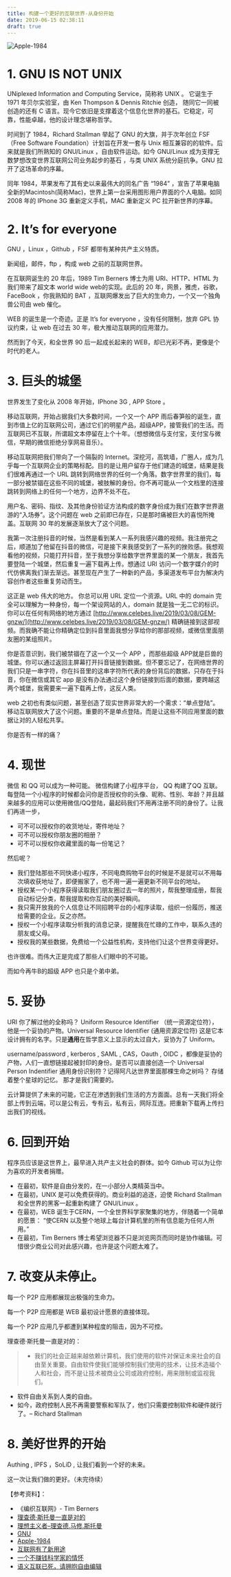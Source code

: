 ```yaml
---
title: 构建一个更好的互联世界-从身份开始
date: 2019-06-15 02:38:11
draft: true  
---
```


![Apple-1984](https://blog-staryu-cn.oss-cn-shanghai.aliyuncs.com/Apple-1984.jpg)
<!--程序员应该是这世界上，最早进入共产主义社会的群体。-->

<!-- truncate -->

# 1. GNU IS NOT UNIX

UNiplexed Information and Computing Service，简称称 UNIX 。 它诞生于 1971 年贝尔实验室，由 Ken Thompson & Dennis Ritchie 创造， 随同它一同被创造的还有 C 语言。现今它依旧是支撑着这个信息化世界的基石。它稳定，可靠，性能卓越，他的设计理念堪称哲学。

时间到了 1984，Richard Stallman 举起了 GNU 的大旗，并于次年创立 FSF（Free Software Foundation）计划旨在开发一套与 Unix 相互兼容的的软件。后来就是我们所熟知的 GNU/Linux ，自由软件运动。如今 GNU/Linux 成为支撑无数梦想改变世界互联网公司业务起步的基石 ，与类 UNIX 系统分庭抗争。GNU 拉开了这场革命的序幕。

同年 1984，苹果发布了其有史以来最伟大的同名广告 “1984” ，宣告了苹果电脑全新的Macintosh(简称Mac)，世界上第一台采用图形用户界面的个人电脑。如同 2008 年的 IPhone 3G 重新定义手机，MAC 重新定义 PC 拉开新世界的序幕。

# 2. It’s for everyone

GNU ，Linux ，Github ，FSF 都带有某种共产主义特质。

新闻组，邮件，ftp ，构成 web 之前的互联网世界。

在互联网诞生的 20 年后，1989 Tim Berners 博士为用 URI、HTTP、HTML 为我们带来了超文本 world wide web的实现。此后的 20 年，网景，雅虎，谷歌，FaceBook ，你我熟知的 BAT ，互联网爆发出了巨大的生命力，一个又一个独角兽公司由 web 催化。

WEB 的诞生是一个奇迹。正是 It’s for everyone ，没有任何限制，放弃 GPL 协议约束，让 web 在过去 30 年，极大推动互联网的应用潜力。

然而到了今天，和全世界 90 后一起成长起来的 WEB，却已光彩不再，更像是个时代的老人。

# 3. 巨头的城堡

世界发生了变化从 2008 年开始，IPhone 3G , APP Store 。

移动互联网，开始占据我们大多数时间，一个又一个 APP 雨后春笋般的诞生，直到市值上亿的互联网公司，通过它们的明星产品，超级APP，接管我们的生活。而互联网已不互联，所谓超文本停留在上个十年。（想想微信与支付宝，支付宝与微信，早期的微信拒绝分享网易音乐）。

移动互联网把我们带向了一个隔裂的 Internet。深挖河，高筑墙，广圈人，成为几乎每一个互联网企业的策略标配。目的是让用户留存于他们建造的城堡，结果是我们很难再通过一个 URL
跳转到网络世界的任何一个角落。数字世界里的我们，每一部分被禁锢在这些不同的城堡，被肢解的身份。你不再可能从一个文档里的连接跳转到网络上的任何一个地方，边界不处不在。

用户名、密码、指纹、及其他身份验证方法构成的数字身份成为我们在数字世界遨游的“入场券”。这个问题在 web 之前即已存在，只是那时痛被巨大的喜悦所掩盖。互联网 30 年的发展逐渐放大了这个问题。

我第一次注册抖音的时候，当然是看到某人一系列我感兴趣的视频。我注册完之后，顺道加了他留在抖音的微信，可是接下来我感受到了一系列的挫败感。我想观看他的视频，只能打开抖音，至于我想分享给数字世界里面的某一个朋友，我首先要登陆一个城堡，然后重复一遍下载再上传。想通过 URI 访问一个数字媒介的时代仿佛离我们渐去渐远。甚至现在产生了一种新的产品，多渠道发布平台为解决内容创作者这些重复劳动而生。 

这正是 web 伟大的地方。 你总可以用 URL 定位一个资源。URL 中的 domain 完全可以理解为一种身份，每一个架设网站的人，domain 就是独一无二它的标识。你可以在任何有网络的地方通过 [http://www.celebes.live/2019/03/08/GEM-gnzw/](http://www.celebes.live/2019/03/08/GEM-gnzw/) 精确链接到这部视频。而我确不能让你精确定位到抖音里面我想分享给你的那部视频，或微信里面朋友圈的某组照片。

你是否意识到，我们被禁锢在了这一个又一个 APP ，而那些超级 APP就是巨兽的城堡。你可以通过返回主屏幕打开抖音链接到数据。但不要忘记了，在网络世界的我们只是一串字符，你在抖音里的这串字符所代表的身份背后的数据，只存在于抖音，你在微信或其它 app 是没有办法通过这个身份链接到后面的数据，要跨越这两个城堡，我需要来一遍下载再上传，这反人类。

web 之初也有类似问题，甚至创造了现实世界非常大的一个需求：“单点登陆”。移动互联网放大了这个问题。重要的不是单点登陆，而是让这些不同应用里面的数据让对的人轻松共享。

你是否有一样的痛？

# 4. 现世

微信 和 QQ 可以成为一种可能。 微信构建了小程序平台， QQ 构建了QQ 互联。每登陆一个小程序的时候都会问你是否授权你的头像、昵称、性别、年龄？并且越来越多的应用可以使用微信/QQ登陆，最起码我们不用再注册不同的身份了。让我们再进一步，

- 可不可以授权你的收货地址，寄件地址？
- 可不可以授权你朋友圈的相册？
- 可不可以授权你收藏里面的每一份笔记？

然后呢？

- 我们登陆那些不同快递小程序，不同电商购物平台的时候是不是就可以不用每次填收获地址了，即便搬家了，也不用一遍一遍更新不同平台的地址。
- 授权某一个小程序获得读取我们朋友圈过去一年的照片，帮我整理成册，帮我自动标记分类，帮我提取和你互动的美好瞬间。
- 我只需开放我的个人信息让不同招聘平台的小程序读取，组织一份履历，推送给需要的企业。反之亦然。
- 授权一个小程序读取分析我的消息记录，提醒我在忙碌的工作中，联系久违的朋友或父母。
- 授权我的某些数据，免费给一个公益性机构，支持他们让这个世界变得更好。

也许很难。而伟大正是完成了那些人们眼中的不可能。

而如今再牛B的超级 APP 也只是个弟中弟。

# 5. 妥协

URI 你了解过他的全称吗？ Uniform Resource Identifier （统一资源定位符）， 他是一个妥协的产物。Universal Resource Identifier (通用资源定位符) 这是它本设计拥有的名字。只是**通用**在哲学意义上显示的太过自大，妥协为了 Uniform。

username/password , kerberos , SAML , CAS，Oauth , OIDC ，都像是妥协的产物，人们一直想链接起被封印的身份。是否可以直接创造一个 Universal Person Indentifier 通用身份识别符？<!--我想是太难了吧。 身份守护的是数据，你怎么解决不同场景下的数据结构问题。-->记得阿凡达世界里面那棵生命之树吗？ 存储着整个星球的记忆。 那才是我们需要的。

云计算提供了未来的可能，它正在渗透到我们生活的方方面面。总有一天我们将全部上传到云端，可以是公有云，专有云，私有云，网际互连。把重新下载再上传扫出我们的视线。

# 6. 回到开始

程序员应该是这世界上，最早进入共产主义社会的群体。如今 Github 可以为让你为喜欢的开发者捐赠。

- 在最初，软件是自由分发的，在一小部分人类精英当中。
- 在最初，UNIX 是可以免费获得的。商业利益的追逐，迫使 Richard Stallman 和全世界的黑客一起重新构建了 GNU/Linux 。
- 在最初，WEB 诞生于CERN，一个全世界科学家聚集的地方，伴随着一个简单的愿景： “使CERN 以及整个地球上每台计算机里的所有信息能为任何人所用。”
- 在最初，Tim Berners 博士希望浏览器不只是浏览网页而同时是协作编辑。可惜很少商业公司对此感兴趣，也许是这个问题太难了。

# 7. 改变从未停止。

每一个 P2P 应用都展现出极强的生命力。

每一个 P2P 应用都是 WEB 最初设计愿景的直接体现。

每一个 P2P 应用几乎都遭到某种程度的阻击，因为不可控。

理查德·斯托曼一直是对的：

> - 我们的社会正越来越依赖计算机，我们使用的软件对保证未来社会的自由至关重要。自由软件使我们能够控制我们使用的技术，让技术造福个人和社会，而不是让技术被商业公司或政府控制，用来限制或监视我们。
- 软件自由关系到人类的自由。
- 如今，政府控制人民不再需要警察和军队了，他们只需要控制软件和硬件就行了。– Richard Stallman

# 8. 美好世界的开始

Authing , IPFS ，SoLiD , 让我们看到一个好的未来。

这一次让我们做的更好。（未完待续）

【参考资料】：

- 《编织互联网》- Tim Berners
- [理查德·斯托曼一直是对的](http://www.ruanyifeng.com/blog/2012/01/richard_stallman_was_right_all_along.html)
- [理想主义者–理查德.马修.斯托曼](https://blog.csdn.net/zhang900318/article/details/84814476)
- [GNU](https://baike.baidu.com/item/gnu/671972)
- [Apple-1984](https://www.bilibili.com/video/av5905261/?spm_id_from=333.788.b_7265636f5f6c697374.8)
- [互联网有了新用途](https://baike.baidu.com/tashuo/browse/content?id=78a8591e6c2faef8a9bb2312&lemmaId=8868412&fromLemmaModule=pcBottom)
- [一个不赚钱科学家的情怀](https://baike.baidu.com/tashuo/browse/content?id=07fff2d715b5ff26aa7aada8&fromModule=pcArticleMoreRecommend)
- [语义互联已死，请拥抱自由编辑](https://mp.weixin.qq.com/s/5LLsrX_x6TTAU9dUC_Woqw)

